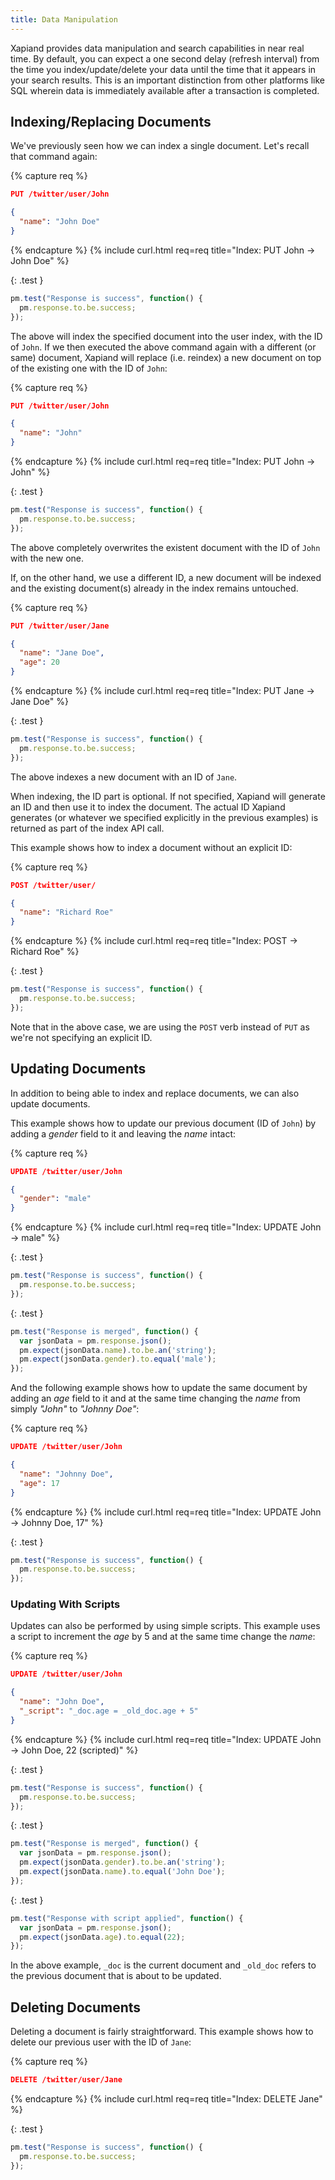 ```yaml
---
title: Data Manipulation
---
```


Xapiand provides data manipulation and search capabilities in near real time.
By default, you can expect a one second delay (refresh interval) from the time
you index/update/delete your data until the time that it appears in your search
results. This is an important distinction from other platforms like SQL wherein
data is immediately available after a transaction is completed.

## Indexing/Replacing Documents

We've previously seen how we can index a single document. Let's recall that
command again:

{% capture req %}

```json
PUT /twitter/user/John

{
  "name": "John Doe"
}
```
{% endcapture %}
{% include curl.html req=req title="Index: PUT John -> John Doe" %}

{: .test }

```js
pm.test("Response is success", function() {
  pm.response.to.be.success;
});
```

The above will index the specified document into the user index, with the ID of
`John`. If we then executed the above command again with a different (or same)
document, Xapiand will replace (i.e. reindex) a new document on top of the
existing one with the ID of `John`:

{% capture req %}

```json
PUT /twitter/user/John

{
  "name": "John"
}
```
{% endcapture %}
{% include curl.html req=req title="Index: PUT John -> John" %}

{: .test }

```js
pm.test("Response is success", function() {
  pm.response.to.be.success;
});
```

The above completely overwrites the existent document with the ID of `John` with
the new one.

If, on the other hand, we use a different ID, a new document will be indexed
and the existing document(s) already in the index remains untouched.

{% capture req %}

```json
PUT /twitter/user/Jane

{
  "name": "Jane Doe",
  "age": 20
}
```
{% endcapture %}
{% include curl.html req=req title="Index: PUT Jane -> Jane Doe" %}

{: .test }

```js
pm.test("Response is success", function() {
  pm.response.to.be.success;
});
```

The above indexes a new document with an ID of `Jane`.

When indexing, the ID part is optional. If not specified, Xapiand will generate
an ID and then use it to index the document. The actual ID Xapiand generates
(or whatever we specified explicitly in the previous examples) is returned as
part of the index API call.

This example shows how to index a document without an explicit ID:

{% capture req %}

```json
POST /twitter/user/

{
  "name": "Richard Roe"
}
```
{% endcapture %}
{% include curl.html req=req title="Index: POST -> Richard Roe" %}

{: .test }

```js
pm.test("Response is success", function() {
  pm.response.to.be.success;
});
```

Note that in the above case, we are using the `POST` verb instead of `PUT`
as we're not specifying an explicit ID.


## Updating Documents

In addition to being able to index and replace documents, we can also update
documents.

This example shows how to update our previous document (ID of `John`) by adding
a _gender_ field to it and leaving the _name_ intact:


{% capture req %}

```json
UPDATE /twitter/user/John

{
  "gender": "male"
}
```
{% endcapture %}
{% include curl.html req=req title="Index: UPDATE John -> male" %}


{: .test }

```js
pm.test("Response is success", function() {
  pm.response.to.be.success;
});
```

{: .test }

```js
pm.test("Response is merged", function() {
  var jsonData = pm.response.json();
  pm.expect(jsonData.name).to.be.an('string');
  pm.expect(jsonData.gender).to.equal('male');
});
```

And the following example shows how to update the same document by adding an
_age_ field to it and at the same time changing the _name_ from simply
_"John"_ to _"Johnny Doe"_:

{% capture req %}

```json
UPDATE /twitter/user/John

{
  "name": "Johnny Doe",
  "age": 17
}
```
{% endcapture %}
{% include curl.html req=req title="Index: UPDATE John -> Johnny Doe, 17" %}

{: .test }

```js
pm.test("Response is success", function() {
  pm.response.to.be.success;
});
```


### Updating With Scripts

Updates can also be performed by using simple scripts. This example uses a
script to increment the _age_ by 5 and at the same time change the _name_:

{% capture req %}

```json
UPDATE /twitter/user/John

{
  "name": "John Doe",
  "_script": "_doc.age = _old_doc.age + 5"
}
```
{% endcapture %}
{% include curl.html req=req title="Index: UPDATE John -> John Doe, 22 (scripted)" %}

{: .test }

```js
pm.test("Response is success", function() {
  pm.response.to.be.success;
});
```

{: .test }

```js
pm.test("Response is merged", function() {
  var jsonData = pm.response.json();
  pm.expect(jsonData.gender).to.be.an('string');
  pm.expect(jsonData.name).to.equal('John Doe');
});
```

{: .test }

```js
pm.test("Response with script applied", function() {
  var jsonData = pm.response.json();
  pm.expect(jsonData.age).to.equal(22);
});
```

In the above example, `_doc` is the current document and `_old_doc` refers to
the previous document that is about to be updated.


## Deleting Documents

Deleting a document is fairly straightforward. This example shows how to delete
our previous user with the ID of `Jane`:

{% capture req %}

```json
DELETE /twitter/user/Jane
```
{% endcapture %}
{% include curl.html req=req title="Index: DELETE Jane" %}

{: .test }

```js
pm.test("Response is success", function() {
  pm.response.to.be.success;
});
```
